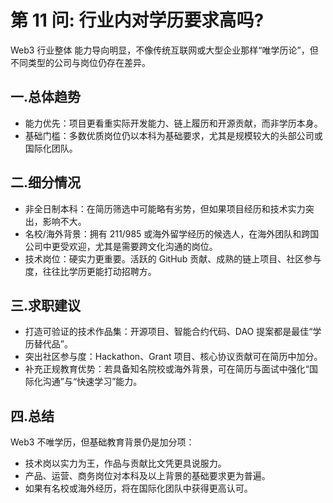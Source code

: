 # 第 11 问: 行业内对学历要求高吗?

Web3 行业整体 能力导向明显，不像传统互联网或大型企业那样“唯学历论”，但不同类型的公司与岗位仍存在差异。

## 一.总体趋势
- 能力优先：项目更看重实际开发能力、链上履历和开源贡献，而非学历本身。  
- 基础门槛：多数优质岗位仍以本科为基础要求，尤其是规模较大的头部公司或国际化团队。  

## 二.细分情况
- 非全日制本科：在简历筛选中可能略有劣势，但如果项目经历和技术实力突出，影响不大。  
- 名校/海外背景：拥有 211/985 或海外留学经历的候选人，在海外团队和跨国公司中更受欢迎，尤其是需要跨文化沟通的岗位。  
- 技术岗位：硬实力更重要。活跃的 GitHub 贡献、成熟的链上项目、社区参与度，往往比学历更能打动招聘方。  

## 三.求职建议
- 打造可验证的技术作品集：开源项目、智能合约代码、DAO 提案都是最佳“学历替代品”。  
- 突出社区参与度：Hackathon、Grant 项目、核心协议贡献可在简历中加分。  
- 补充正规教育优势：若具备知名院校或海外背景，可在简历与面试中强化“国际化沟通”与“快速学习”能力。  

## 四.总结
Web3 不唯学历，但基础教育背景仍是加分项：  
- 技术岗以实力为王，作品与贡献比文凭更具说服力。  
- 产品、运营、商务岗位对本科及以上背景的基础要求更为普遍。  
- 如果有名校或海外经历，将在国际化团队中获得更高认可。
  
  
  
  
